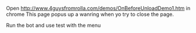 
Open http://www.4guysfromrolla.com/demos/OnBeforeUnloadDemo1.htm in chrome
This page popus up a wanring when yo try to close the page.

Run the bot and use test with the menu